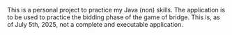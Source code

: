 This is a personal project to practice my Java (non) skills. The application is to be used to practice the bidding phase of the game of bridge. This is, as of July 5th, 2025, not a complete and executable application.
